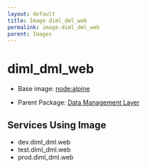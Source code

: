 ```yaml
---
layout: default
title: Image diml_dml_web
permalink: image-diml_dml_web
parent: Images
---
```

# diml_dml_web

* Base image:  [node:alpine](image-node:alpine)

* Parent Package: [Data Management Layer](package--edgemere-diml-dml)


## Services Using Image
* dev.diml_dml.web
* test.diml_dml.web
* prod.diml_dml.web

